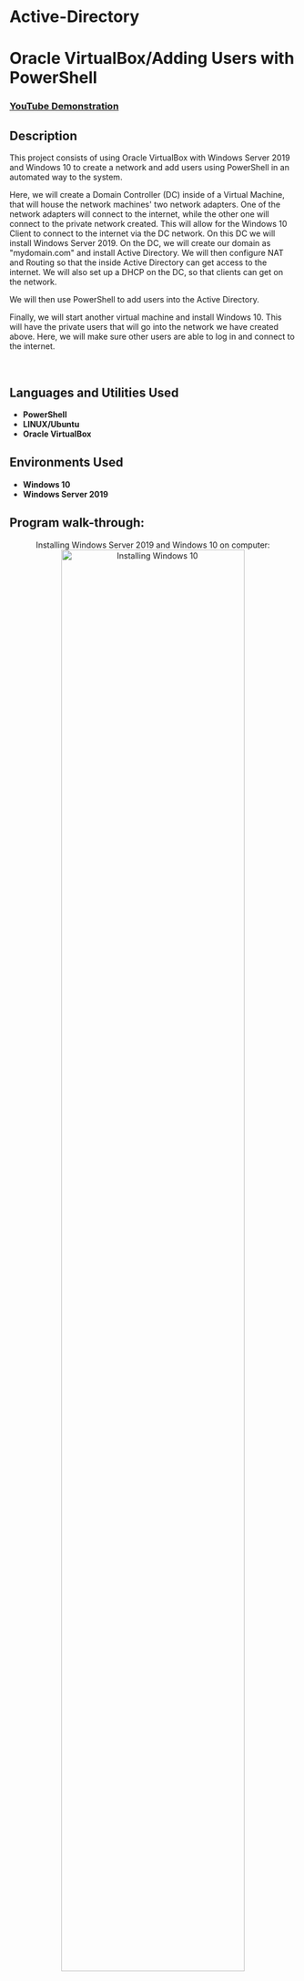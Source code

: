 # Active-Directory<h1> Oracle VirtualBox/Adding Users with PowerShell</h1>

 ### [YouTube Demonstration](https://youtu.be/7eJexJVCqJo)

<h2>Description</h2>
This project consists of using Oracle VirtualBox with Windows Server 2019 and Windows 10 to create a network and add users using PowerShell in an automated way to the system. 


Here, we will create a Domain Controller (DC) inside of a Virtual Machine, that will house the network machines' two network adapters. One of the network adapters will connect to the internet, while the other one will connect to the private network created. This will allow for the Windows 10 Client to connect to the internet via the DC network. On this DC we will install Windows Server 2019.
On the DC, we will create our domain as "mydomain.com" and install Active Directory. We will then configure NAT and Routing so that the inside Active Directory can get access to the internet.
We will also set up a DHCP on the DC, so that clients can get on the network.

We will then use PowerShell to add users into the Active Directory.

Finally, we will start another virtual machine and install Windows 10. This will have the private users that will go into the network we have created above. Here, we will make sure other users are able to log in and connect to the internet.


<br />


<h2>Languages and Utilities Used</h2>

- <b>PowerShell</b> 
- <b>LINUX/Ubuntu</b>
- <b>Oracle VirtualBox</b> 

<h2>Environments Used </h2>

- <b>Windows 10</b>
- <b>Windows Server 2019</b>

<h2>Program walk-through:</h2>

<p align="center">
Installing Windows Server 2019 and Windows 10 on computer: <br/>
<img src="https://i.imgur.com/6L1uSQk.png" height="80%" width="80%" alt="Installing Windows 10"/>
<img src="https://i.imgur.com/LsAdKbM.png" height="80%" width="80%" alt="Installing Windows Server 2019"/>
<br />
<br />
Adding Windows Server 2019 to VirtualBox:
 Here, I am naming the server DC for Domain Controller as well as giving the server 2GB of memory and to run on 3 CPUs <br/>
<img src="https://i.imgur.com/PxOJlXV.png" height="80%" width="80%" alt="Adding WS2019 to VB"/>
<br />
<br />
In settings on the Windows Server 2019, I added on Adapter 1; NAT which will give me access to the outside internet, and then I added Adapter 2; Internal. 
 The internal network will give the clients access to the server: <br/>
<img src="https://i.imgur.com/udpqPbj.png" height="80%" width="80%" alt="WS2019 Settings"/>
<br />
<br />
For the next step, I installed Windows Server 2019 on a VM using VirtualBox:  <br/>
<img src="https://i.imgur.com/mmgnN0o.png" height="80%" width="80%" alt="Installing Windows Server 2019"/>
<br />
<br />
I then set up the NIC (Internal) internet within the network. Marking my IP as 172.016.000.001. My mask 255.255.255.0, and my DNS as pinging itself as 127.000.000.001:  <br/>
<img src="https://i.imgur.com/siTBHIn.png" height="80%" width="80%" alt="VM"/>
<br />
<br />
After setting up the IP address,  I created the Active Directory Domain Controller. Giving it the name "mydomain.com":  <br/>
<img src="https://i.imgur.com/HXmS6g7.png" height="80%" width="80%" alt="VM"/>
<img src="https://i.imgur.com/YGPw2F2.png" height="80%" width="80%" alt="VM"/>
<br />
<br />
Now it is time to set up an admin account instead of using the one windows provides
In order to do this, we had to create a new group within the system called "_ADMINS". We then added user mrayas (my name) and moved the user to the admins folder.:  <br/>
<img src="https://i.imgur.com/8jsLNrC.png" height="80%" width="80%" alt="VM"/>
<img src="https://i.imgur.com/Y6F9rGj.png" height="80%" width="80%" alt="VM"/>
<br />
<br />
Now we will install RAT (Remote Access Server)/NAS (Network Access Translation) in order to allow our client from Windows 10 to be on the network and have access to the internet. :  <br/>
<img src="https://i.imgur.com/2mBfzAC.png" height="80%" width="80%" alt="VM"/>
<img src="https://i.imgur.com/QakoxT5.png" height="80%" width="80%" alt="VM"/>
<br />
<br />
Following the installation of RAT/NAS, we will set up our DHCP which will allow a client (user) to join our network and sign on. Here, we w ill set the scope from: 172.16.0.100 to 172.16.0.200.: </br>
<img src="https://i.imgur.com/G47ArB6.png" height="80%" width="80%" alt="VM"/>
<img src="https://i.imgur.com/XPdMu7E.png" height="80%" width="80%" alt="VM"/>
<br />
<br />
Ones we have successfully set up our Active Directory Domain Controller, we will use PowerShell in order to add 1,000 random names into our Server. This will serve as the "users" or clients within our organization. In this list, I will also include my name (Miguel Rayas) to create a regular user within the organization. </br>
<img src="https://i.imgur.com/Ajxogpq.png" height="80%" width="80%" alt="VM"/>
<img src="https://i.imgur.com/doUPpr6.png" height="80%" width="80%" alt="VM"/>
<img src="https://i.imgur.com/guvUCFj.png" height="80%" width="80%" alt="VM"/>
<br />
<br />
In the final step, we will create a Windows 10 VM that will serve as a client of the network we created above.

<br />
<br />
We did have an issue because the client was not wanting to connect to our DNS server for some reason.(First picture) So what I did was restart the DNS server on the Domain Controller and went back to the client and it worked. For proof that we successfully connected to the internet, we were able to ping 'www.google.com'.
<img src="https://i.imgur.com/igDtS91.png" height="80%" width="80%" alt="VM"/>
<img src="https://i.imgur.com/GKA9IRn.png" height="80%" width="80%" alt="VM"/>
<img src="https://i.imgur.com/dTpdpT8.png" height="80%" width="80%" alt="VM"/>
<img src="https://i.imgur.com/IvZLqjN.png" height="80%" width="80%" alt="VM"/>
<br />
<br />

 
</p>

<br />
<br />

<br />
<br />
Observe the wiped disk:  <br/>
<img src="https://i.imgur.com/AeZkvFQ.png" height="80%" width="80%" alt="Disk Sanitization Steps"/>
</p>
<!--
 ```diff
- text in red
+ text in green
! text in orange
# text in gray
@@ text in purple (and bold)@@
```
--!>
